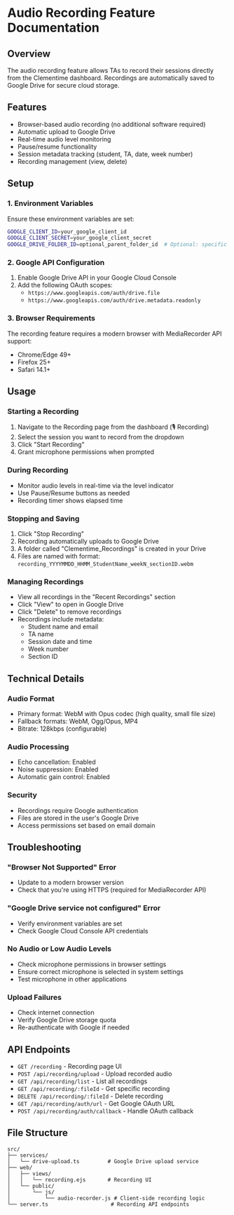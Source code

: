 # Audio Recording Feature Documentation

## Overview
The audio recording feature allows TAs to record their sessions directly from the Clementime dashboard. Recordings are automatically saved to Google Drive for secure cloud storage.

## Features
- Browser-based audio recording (no additional software required)
- Automatic upload to Google Drive
- Real-time audio level monitoring
- Pause/resume functionality
- Session metadata tracking (student, TA, date, week number)
- Recording management (view, delete)

## Setup

### 1. Environment Variables
Ensure these environment variables are set:

```bash
GOOGLE_CLIENT_ID=your_google_client_id
GOOGLE_CLIENT_SECRET=your_google_client_secret
GOOGLE_DRIVE_FOLDER_ID=optional_parent_folder_id  # Optional: specific folder for recordings
```

### 2. Google API Configuration
1. Enable Google Drive API in your Google Cloud Console
2. Add the following OAuth scopes:
   - `https://www.googleapis.com/auth/drive.file`
   - `https://www.googleapis.com/auth/drive.metadata.readonly`

### 3. Browser Requirements
The recording feature requires a modern browser with MediaRecorder API support:
- Chrome/Edge 49+
- Firefox 25+
- Safari 14.1+

## Usage

### Starting a Recording
1. Navigate to the Recording page from the dashboard (🎙️ Recording)
2. Select the session you want to record from the dropdown
3. Click "Start Recording"
4. Grant microphone permissions when prompted

### During Recording
- Monitor audio levels in real-time via the level indicator
- Use Pause/Resume buttons as needed
- Recording timer shows elapsed time

### Stopping and Saving
1. Click "Stop Recording"
2. Recording automatically uploads to Google Drive
3. A folder called "Clementime_Recordings" is created in your Drive
4. Files are named with format: `recording_YYYYMMDD_HHMM_StudentName_weekN_sectionID.webm`

### Managing Recordings
- View all recordings in the "Recent Recordings" section
- Click "View" to open in Google Drive
- Click "Delete" to remove recordings
- Recordings include metadata:
  - Student name and email
  - TA name
  - Session date and time
  - Week number
  - Section ID

## Technical Details

### Audio Format
- Primary format: WebM with Opus codec (high quality, small file size)
- Fallback formats: WebM, Ogg/Opus, MP4
- Bitrate: 128kbps (configurable)

### Audio Processing
- Echo cancellation: Enabled
- Noise suppression: Enabled
- Automatic gain control: Enabled

### Security
- Recordings require Google authentication
- Files are stored in the user's Google Drive
- Access permissions set based on email domain

## Troubleshooting

### "Browser Not Supported" Error
- Update to a modern browser version
- Check that you're using HTTPS (required for MediaRecorder API)

### "Google Drive service not configured" Error
- Verify environment variables are set
- Check Google Cloud Console API credentials

### No Audio or Low Audio Levels
- Check microphone permissions in browser settings
- Ensure correct microphone is selected in system settings
- Test microphone in other applications

### Upload Failures
- Check internet connection
- Verify Google Drive storage quota
- Re-authenticate with Google if needed

## API Endpoints

- `GET /recording` - Recording page UI
- `POST /api/recording/upload` - Upload recorded audio
- `GET /api/recording/list` - List all recordings
- `GET /api/recording/:fileId` - Get specific recording
- `DELETE /api/recording/:fileId` - Delete recording
- `GET /api/recording/auth/url` - Get Google OAuth URL
- `POST /api/recording/auth/callback` - Handle OAuth callback

## File Structure

```
src/
├── services/
│   └── drive-upload.ts         # Google Drive upload service
├── web/
│   ├── views/
│   │   └── recording.ejs       # Recording UI
│   └── public/
│       └── js/
│           └── audio-recorder.js # Client-side recording logic
└── server.ts                    # Recording API endpoints
```